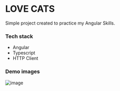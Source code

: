 # LOVE CATS

Simple project created to practice my Angular Skills.

### Tech stack
 - Angular
 - Typescript
 - HTTP Client

### Demo images

![image](https://user-images.githubusercontent.com/48564798/142881091-24af2a23-62d1-416a-a4ca-6c4c7ff30120.png)
